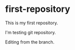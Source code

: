 # first-repository
This is my first repository.

I'm testing git repository.

Editing from the branch.
